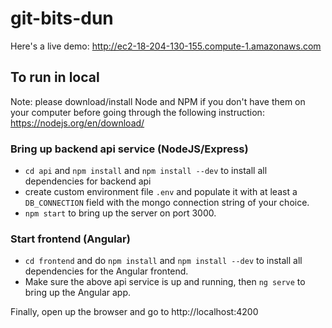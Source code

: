 # git-bits-dun

Here's a live demo: http://ec2-18-204-130-155.compute-1.amazonaws.com

## To run in local
Note: please download/install Node and NPM if you don't have them on your computer before going through the following instruction: https://nodejs.org/en/download/
### Bring up backend api service (NodeJS/Express)
- `cd api` and `npm install` and `npm install --dev` to install all dependencies for backend api
- create custom environment file `.env` and populate it with at least a `DB_CONNECTION` field with the mongo connection string of your choice.
- `npm start` to bring up the server on port 3000.

### Start frontend (Angular)
- `cd frontend` and do `npm install` and `npm install --dev` to install all dependencies for the Angular frontend.
- Make sure the above api service is up and running, then `ng serve` to bring up the Angular app.

Finally, open up the browser and go to http://localhost:4200

